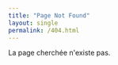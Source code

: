 ```yaml
---
title: "Page Not Found"
layout: single
permalink: /404.html
---
```


La page cherchée n'existe pas.
